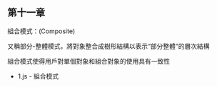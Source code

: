 ## 第十一章

組合模式：(Composite)

又稱部分-整體模式，將對象整合成樹形結構以表示“部分整體“的層次結構

組合模式使得用戶對單個對象和組合對象的使用具有一致性

- 1.js - 組合模式